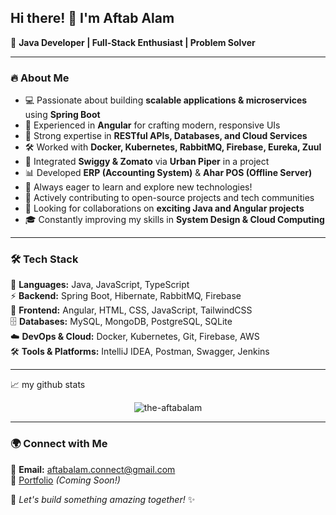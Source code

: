 ## Hi there! 👋 I'm Aftab Alam

🚀 **Java Developer | Full-Stack Enthusiast | Problem Solver**

---

### 🔥 About Me  

- 💻 Passionate about building **scalable applications & microservices** using **Spring Boot**  
- 🎯 Experienced in **Angular** for crafting modern, responsive UIs  
- 📡 Strong expertise in **RESTful APIs, Databases, and Cloud Services**  
- 🛠️ Worked with **Docker, Kubernetes, RabbitMQ, Firebase, Eureka, Zuul**  
- 🔗 Integrated **Swiggy & Zomato** via **Urban Piper** in a project  
- 📊 Developed **ERP (Accounting System)** & **Ahar POS (Offline Server)**  
- 📖 Always eager to learn and explore new technologies!  
- 🚀 Actively contributing to open-source projects and tech communities  
- 🤝 Looking for collaborations on **exciting Java and Angular projects**
- 🎓 Constantly improving my skills in **System Design & Cloud Computing**

---

### 🛠️ Tech Stack  

🚀 **Languages:** Java, JavaScript, TypeScript  
⚡ **Backend:** Spring Boot, Hibernate, RabbitMQ, Firebase  
🎨 **Frontend:** Angular, HTML, CSS, JavaScript, TailwindCSS  
🗄️ **Databases:** MySQL, MongoDB, PostgreSQL, SQLite  
☁️ **DevOps & Cloud:** Docker, Kubernetes, Git, Firebase, AWS  
🛠️ **Tools & Platforms:** IntelliJ IDEA, Postman, Swagger, Jenkins  

---

📈 my github stats

<p align="center"> <img src="https://github-readme-stats.vercel.app/api?username=the-aftabalam&show_icons=true&theme=gotham" alt="the-aftabalam" />

---

### 🌍 Connect with Me  

📧 **Email:** aftabalam.connect@gmail.com  
📂 [Portfolio](#) *(Coming Soon!)*  

🚀 _Let's build something amazing together!_ ✨
